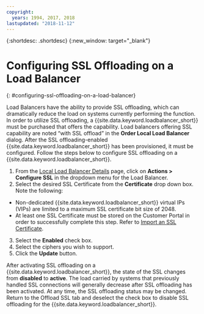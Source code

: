 ```yaml
---
copyright:
  years: 1994, 2017, 2018
lastupdated: "2018-11-12"
---
```


{:shortdesc: .shortdesc}
{:new_window: target="_blank"}

# Configuring SSL Offloading on a Load Balancer
{: #configuring-ssl-offloading-on-a-load-balancer}

Load Balancers have the ability to provide SSL offloading, which can dramatically reduce the load on systems currently performing the function. In order to utilize SSL offloading, a {{site.data.keyword.loadbalancer_short}} must be purchased that offers the capability. Load balancers offering SSL capability are noted “with SSL offload” in the **Order Local Load Balancer** dialog. After the SSL offloading-enabled {{site.data.keyword.loadbalancer_short}} has been provisioned, it must be configured. Follow the steps below to configure SSL offloading on a {{site.data.keyword.loadbalancer_short}}.

1. From the [Local Load Balancer Details](/docs/infrastructure/local-load-balancer?topic=local-load-balancer-viewing-local-load-balancer-details) page, click on **Actions > Configure SSL** in the dropdown menu for the Load Balancer.
2. Select the desired SSL Certificate from the **Certificate** drop down box. Note the following:
  - Non-dedicated {{site.data.keyword.loadbalancer_short}} virtual IPs (VIPs) are limited to a maximum SSL certificate bit size of 2048.
  - At least one SSL Certificate must be stored on the Customer Portal in order to successfully complete this step. Refer to [Import an SSL Certificate](/docs/infrastructure/local-load-balancer?topic=local-load-balancer-importing-an-ssl-certificate).
3. Select the **Enabled** check box.
4. Select the ciphers you wish to support.
5. Click the **Update** button.

After activating SSL offloading on a {{site.data.keyword.loadbalancer_short}}, the state of the SSL changes from **disabled** to **active**. The load carried by systems that previously handled SSL connections will generally decrease after SSL offloading has been activated. At any time, the SSL offloading status may be changed. Return to the Offload SSL tab and deselect the check box to disable SSL offloading for the {{site.data.keyword.loadbalancer_short}}.